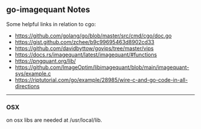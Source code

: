go-imagequant Notes
-----
Some helpful links in relation to cgo:

- https://github.com/golang/go/blob/master/src/cmd/cgo/doc.go
- https://gist.github.com/zchee/b9c99695463d8902cd33
- https://github.com/davidbyttow/govips/tree/master/vips
- https://docs.rs/imagequant/latest/imagequant/#functions
- https://pngquant.org/lib/
- https://github.com/ImageOptim/libimagequant/blob/main/imagequant-sys/example.c
- https://riptutorial.com/go/example/28985/wire-c-and-go-code-in-all-directions

----
### OSX 
on osx libs are needed at /usr/local/lib.


